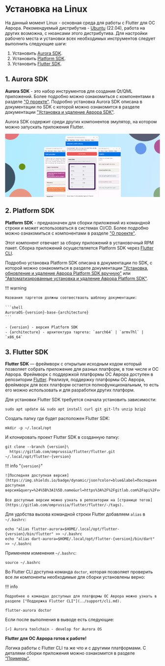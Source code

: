 # Установка на Linux

На данный момент Linux - основная среда для работы с Flutter для ОС Аврора.
Рекомендуемый дистрибутив - [Ubuntu](https://ubuntu.com/) (22.04), работа на других возможна, с нюансами этого дистрибутива.
Для настройки рабочего места и установки всех необходимых инструментов следует выполнить следующие шаги:

1. Установить [Aurora SDK](https://developer.auroraos.ru/doc/software_development/sdk).
2. Установить [Platform SDK](https://developer.auroraos.ru/doc/software_development/psdk).
3. Установить [Flutter SDK](https://gitlab.com/omprussia/flutter/flutter).

## 1. Aurora SDK

**Aurora SDK** - это набор инструментов для создания Qt/QML приложений.
Более подробно можно ознакомиться с компонентами в разделе ["О проекте"](../structure/platform.md#sdk).
Подробно установка Aurora SDK описана в документации по SDK с которой можно
ознакомится в разделе документации ["Установка и удаление Аврора SDK"](https://developer.auroraos.ru/doc/software_development/sdk/setup).

Aurora SDK содержит среди других компонентов эмулятор, на котором можно запускать приложения Flutter.

![picture](../assets/images/install/preview_emulator_apps.png)

## 2. Platform SDK

**Platform SDK** - предназначен для сборки приложений из командной строки и может использоваться в системах CI/CD.
Более подробно можно ознакомиться с компонентами в разделе ["О проекте"](../structure/platform.md#platform-sdk).

Этот компонент отвечает за сборку приложений в установочный RPM пакет.
Сборка приложений осуществляется Platform SDK через [Flutter CLI](https://docs.flutter.dev/reference/flutter-cli).

Подробно установка Platform SDK описана в документации по SDK, с которой можно
ознакомиться в разделе документации ["Установка, обновление и удаление Аврора Platform SDK вручную"](https://developer.auroraos.ru/doc/software_development/psdk/setup)
или ["Автоматизированные установка и удаление Аврора Platform SDK"](https://developer.auroraos.ru/doc/software_development/psdk/setup_script).

!!! warning

    Названия таргетов должны соотвестваоть шаблону документации:

    ```shell
    AuroraOS-{version}-base-{architecture}
    ```

    - {version} - версия Platform SDK
    - {architecture} - архитектура таргета: `aarch64` | `armv7hl` | `x86_64`

## 3. Flutter SDK

**Flutter SDK** — фреймворк с открытым исходным кодом который позволяет собрать приложение для разных платформ, в том числе и ОС Аврора.
Фреймворк с поддержкой платформы ОС Аврора доступен в репозитории [Flutter](https://gitlab.com/omprussia/flutter/flutter).
Реализуя, поддержку платформы ОС Аврора, фреймворк для всех платформ остается полнофункциональным,
то есть его можно использовать и для разработки других платформ.

Для установки Flutter SDK требуется сначала установить зависимости:

```shell
sudo apt update && sudo apt install curl git git-lfs unzip bzip2
```

Создать папку где будет расположен Flutter SDK:

```shell
mkdir -p ~/.local/opt
```

И клонировать проект Flutter SDK в созданную папку:

```shell
git clone --branch {version}\
  https://gitlab.com/omprussia/flutter/flutter.git ~/.local/opt/flutter-{version}
```

!!! info "`{version}`"

    ![Последняя доступная версия](https://img.shields.io/badge/dynamic/json?color=blue&label=Последняя доступная версия&query=%24%5B%3A1%5D.name&url=https%3A%2F%2Fgitlab.com%2Fapi%2Fv4%2Fprojects%2F48571227%2Frepository%2Ftags)

    Все доступные версии можно узнать в репозитории на [странице тегов](https://gitlab.com/omprussia/flutter/flutter/-/tags).


Для удобства вызова командной строки Flutter добавляем `alias` в `~/.bashrc`:

```shell
echo "alias flutter-aurora=$HOME/.local/opt/flutter-{version}/bin/flutter" >> ~/.bashrc
echo "alias dart-aurora=$HOME/.local/opt/flutter-{version}/bin/dart" >> ~/.bashrc
```

Применяем изменения `~/.bashrc`:

```shell
source ~/.bashrc
```

Во Flutter CLI доступна команда `doctor`, которая позволяет проверить все ли компоненты необходимые для сборки установлены верно:

!!! info

    Подробнее о командах доступных для платформы ОС Аврора можно узнать в разделе ["Поддержка Flutter CLI"](../support/cli.md).

```shell
flutter-aurora doctor
```

Если после выполнения в выводе есть следующие:

```
[✓] Aurora toolchain - develop for Aurora OS
```

**Flutter для ОС Аврора готов к работе!**

Логика работы с Flutter CLI та же что и с другими платформами.
С деталями сборки приложения можно ознакомится в разделе ["Примеры"](../examples/build.md).
